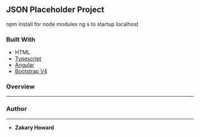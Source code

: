 ## **JSON Placeholder Project**

npm install for node modules
ng s to startup localhost

### Built With

* HTML
* [Typescript](https://www.typescriptlang.org/)
* [Angular](https://angular.io/) 
* [Bootstrap V4](https://getbootstrap.com/docs/3.3/)

### **Overview**
-------

### **Author**
-------
* **Zakary Howard**